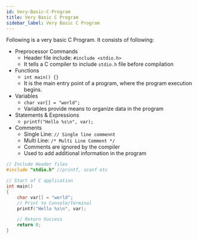 ```yaml
---
id: Very-Basic-C-Program
title: Very Basic C Program
sidebar_label: Very Basic C Program
---
```


Following is a very basic C Program. It consists of following:

- Preprocessor Commands
  - Header file include: `#include <stdio.h>`
  - It tells a C compiler to include `stdio.h` file before compilation
- Functions
  - `int main() {}`
  - It is the main entry point of a program, where the program execution begins.
- Variables
  - `char var[] = "world";`
  - Variables provide means to organize data in the program
- Statements & Expressions
  - `printf("Hello %s\n", var);`
- Comments
  - Single Line: `// Single line commennt`
  - Multi Line: `/* Multi Line Comment */`
  - Comments are ignored by the compiler
  - Used to add additional information in the program

```c
// Include Header files
#include "stdio.h" //printf, scanf etc

// Start of C application 
int main() 
{
    char var[] = "world";
    // Print to Console/Terminal
    printf("Hello %s\n", var);

    // Return Success
    return 0;
}
```